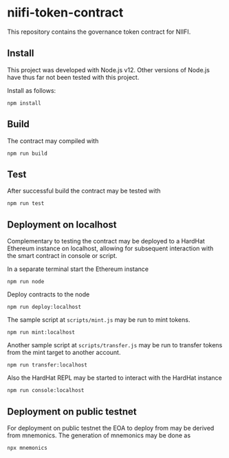 # niifi-token-contract

This repository contains the governance token contract for NIIFI.

## Install

This project was developed with Node.js v12. Other versions of Node.js have thus far not been tested with this project.

Install as follows:
```shell
npm install
```

## Build

The contract may compiled with
```shell
npm run build
```

## Test

After successful build the contract may be tested with
```shell
npm run test
```

## Deployment on localhost

Complementary to testing the contract may be deployed to a HardHat Ethereum instance on localhost, allowing for subsequent interaction with the smart contract in console or script.

In a separate terminal start the Ethereum instance
```shell
npm run node
```

Deploy contracts to the node
```shell
npm run deploy:localhost
```

The sample script at `scripts/mint.js` may be run to mint tokens.
```shell
npm run mint:localhost
```

Another sample script at `scripts/transfer.js` may be run to transfer tokens from 
the mint target to another account.
```shell
npm run transfer:localhost
```

Also the HardHat REPL may be started to interact with the HardHat instance
```shell
npm run console:localhost
```

## Deployment on public testnet

For deployment on public testnet the EOA to deploy from may be derived from mnemonics. The generation of mnemonics may be done as
```shell
npx mnemonics
```